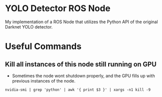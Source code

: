# YOLO Detector ROS Node

My implementation of a ROS Node that utilizes the Python API of the original Darknet YOLO detector.


# Useful Commands

## Kill all instances of this node still running on GPU
* Sometimes the node wont shutdown properly, and the GPU fills up with previous instances of the node.
```
nvidia-smi | grep 'python' | awk '{ print $3 }' | xargs -n1 kill -9
```